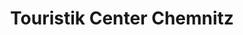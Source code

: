 ---
title: "Touristik Center Chemnitz"
url: /chemnitz/touristik-center-chemnitz/
shop: Reisebüro
---